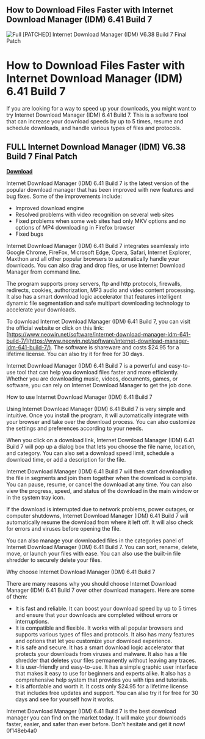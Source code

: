 ## How to Download Files Faster with Internet Download Manager (IDM) 6.41 Build 7

 
![Full \[PATCHED\] Internet Download Manager (IDM) V6.38 Build 7 Final Patch](https://encrypted-tbn0.gstatic.com/images?q=tbn:ANd9GcSgDtzEseBC1giXhXUOC8eCsyFCO2tIqrSA3nXalhlxZUwlil_Sm6Aj4pRC)

 
# How to Download Files Faster with Internet Download Manager (IDM) 6.41 Build 7
 
If you are looking for a way to speed up your downloads, you might want to try Internet Download Manager (IDM) 6.41 Build 7. This is a software tool that can increase your download speeds by up to 5 times, resume and schedule downloads, and handle various types of files and protocols.
 
## FULL Internet Download Manager (IDM) V6.38 Build 7 Final Patch


[**Download**](https://www.google.com/url?q=https%3A%2F%2Fcinurl.com%2F2tK6nY&sa=D&sntz=1&usg=AOvVaw3WtXobxUffXZHjtVInJWwy)

 
Internet Download Manager (IDM) 6.41 Build 7 is the latest version of the popular download manager that has been improved with new features and bug fixes. Some of the improvements include:
 
- Improved download engine
- Resolved problems with video recognition on several web sites
- Fixed problems when some web sites had only MKV options and no options of MP4 downloading in Firefox browser
- Fixed bugs

Internet Download Manager (IDM) 6.41 Build 7 integrates seamlessly into Google Chrome, FireFox, Microsoft Edge, Opera, Safari, Internet Explorer, Maxthon and all other popular browsers to automatically handle your downloads. You can also drag and drop files, or use Internet Download Manager from command line.
 
The program supports proxy servers, ftp and http protocols, firewalls, redirects, cookies, authorization, MP3 audio and video content processing. It also has a smart download logic accelerator that features intelligent dynamic file segmentation and safe multipart downloading technology to accelerate your downloads.
 
To download Internet Download Manager (IDM) 6.41 Build 7, you can visit the official website or click on this link: [https://www.neowin.net/software/internet-download-manager-idm-641-build-7/](https://www.neowin.net/software/internet-download-manager-idm-641-build-7/). The software is shareware and costs $24.95 for a lifetime license. You can also try it for free for 30 days.
 
Internet Download Manager (IDM) 6.41 Build 7 is a powerful and easy-to-use tool that can help you download files faster and more efficiently. Whether you are downloading music, videos, documents, games, or software, you can rely on Internet Download Manager to get the job done.
  
How to use Internet Download Manager (IDM) 6.41 Build 7
 
Using Internet Download Manager (IDM) 6.41 Build 7 is very simple and intuitive. Once you install the program, it will automatically integrate with your browser and take over the download process. You can also customize the settings and preferences according to your needs.
 
When you click on a download link, Internet Download Manager (IDM) 6.41 Build 7 will pop up a dialog box that lets you choose the file name, location, and category. You can also set a download speed limit, schedule a download time, or add a description for the file.
 
Internet Download Manager (IDM) 6.41 Build 7 will then start downloading the file in segments and join them together when the download is complete. You can pause, resume, or cancel the download at any time. You can also view the progress, speed, and status of the download in the main window or in the system tray icon.
 
If the download is interrupted due to network problems, power outages, or computer shutdowns, Internet Download Manager (IDM) 6.41 Build 7 will automatically resume the download from where it left off. It will also check for errors and viruses before opening the file.
 
You can also manage your downloaded files in the categories panel of Internet Download Manager (IDM) 6.41 Build 7. You can sort, rename, delete, move, or launch your files with ease. You can also use the built-in file shredder to securely delete your files.
  
Why choose Internet Download Manager (IDM) 6.41 Build 7
 
There are many reasons why you should choose Internet Download Manager (IDM) 6.41 Build 7 over other download managers. Here are some of them:

- It is fast and reliable. It can boost your download speed by up to 5 times and ensure that your downloads are completed without errors or interruptions.
- It is compatible and flexible. It works with all popular browsers and supports various types of files and protocols. It also has many features and options that let you customize your download experience.
- It is safe and secure. It has a smart download logic accelerator that protects your downloads from viruses and malware. It also has a file shredder that deletes your files permanently without leaving any traces.
- It is user-friendly and easy-to-use. It has a simple graphic user interface that makes it easy to use for beginners and experts alike. It also has a comprehensive help system that provides you with tips and tutorials.
- It is affordable and worth it. It costs only $24.95 for a lifetime license that includes free updates and support. You can also try it for free for 30 days and see for yourself how it works.

Internet Download Manager (IDM) 6.41 Build 7 is the best download manager you can find on the market today. It will make your downloads faster, easier, and safer than ever before. Don't hesitate and get it now!
 0f148eb4a0

